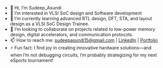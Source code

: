 - 👋 Hi, I’m Sudeep_Asundi  
- 👀 I’m interested in VLSI SoC design and Software development  
- 🌱 I’m currently learning advanced RTL design, DFT, STA, and layout design as a VLSI SoC Design Trainee.  
- 💞️ I’m looking to collaborate on projects related to low-power memory design, digital accelerators, and communication protocols.  
- 📫 How to reach me: [sudeepasundi15@gmail.com](mailto:sudeepasundi15@gmail.com) | [LinkedIn](https://linkedin.com/in/sudeep-asundi) | [Portfolio](https://sudeep-asundi.netlify.app/)  
- ⚡ Fun fact: I find joy in creating innovative hardware solutions—and when I’m not debugging circuits, I’m probably strategizing for my next eSports tournament!  

<!---
sudeepasundi/sudeepasundi is a ✨ special ✨ repository because its `README.md` (this file) appears on your GitHub profile.
You can click the Preview link to take a look at your changes.
--->
